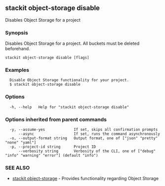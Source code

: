 ## stackit object-storage disable

Disables Object Storage for a project

### Synopsis

Disables Object Storage for a project. All buckets must be deleted beforehand.

```
stackit object-storage disable [flags]
```

### Examples

```
  Disable Object Storage functionality for your project.
  $ stackit object-storage disable
```

### Options

```
  -h, --help   Help for "stackit object-storage disable"
```

### Options inherited from parent commands

```
  -y, --assume-yes             If set, skips all confirmation prompts
      --async                  If set, runs the command asynchronously
  -o, --output-format string   Output format, one of ["json" "pretty" "none" "yaml"]
  -p, --project-id string      Project ID
      --verbosity string       Verbosity of the CLI, one of ["debug" "info" "warning" "error"] (default "info")
```

### SEE ALSO

* [stackit object-storage](./stackit_object-storage.md)	 - Provides functionality regarding Object Storage


